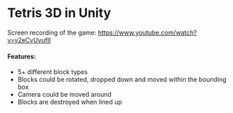 # Tetris 3D in Unity
Screen recording of the game: https://www.youtube.com/watch?v=v2eCvUvufII

#### Features:
* 5+ different block types
* Blocks could be rotated, dropped down and moved within the bounding box
* Camera could be moved around
* Blocks are destroyed when lined up
